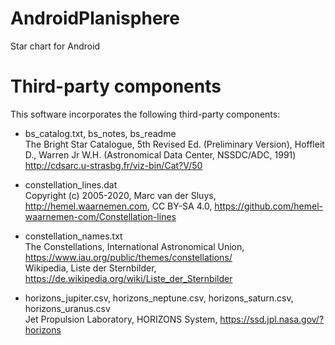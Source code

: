 # AndroidPlanisphere
Star chart for Android

# Third-party components
This software incorporates the following third-party components:

* bs_catalog.txt, bs_notes, bs_readme  
  The Bright Star Catalogue,  5th Revised Ed. (Preliminary Version), Hoffleit D., Warren Jr W.H. (Astronomical Data Center, NSSDC/ADC, 1991) http://cdsarc.u-strasbg.fr/viz-bin/Cat?V/50

* constellation_lines.dat  
  Copyright (c) 2005-2020, Marc van der Sluys, http://hemel.waarnemen.com, CC BY-SA 4.0,
  https://github.com/hemel-waarnemen-com/Constellation-lines

* constellation_names.txt  
  The Constellations, International Astronomical Union, https://www.iau.org/public/themes/constellations/  
  Wikipedia, Liste der Sternbilder, https://de.wikipedia.org/wiki/Liste_der_Sternbilder

* horizons_jupiter.csv, horizons_neptune.csv, horizons_saturn.csv, horizons_uranus.csv  
  Jet Propulsion Laboratory, HORIZONS System, https://ssd.jpl.nasa.gov/?horizons
